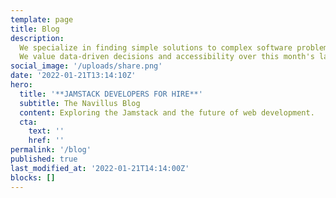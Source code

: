 ```yaml
---
template: page
title: Blog
description:
  We specialize in finding simple solutions to complex software problems.
  We value data-driven decisions and accessibility over this month's latest tech trends.
social_image: '/uploads/share.png'
date: '2022-01-21T13:14:10Z'
hero:
  title: '**JAMSTACK DEVELOPERS FOR HIRE**'
  subtitle: The Navillus Blog
  content: Exploring the Jamstack and the future of web development.
  cta:
    text: ''
    href: ''
permalink: '/blog'
published: true
last_modified_at: '2022-01-21T14:14:00Z'
blocks: []
---
```


